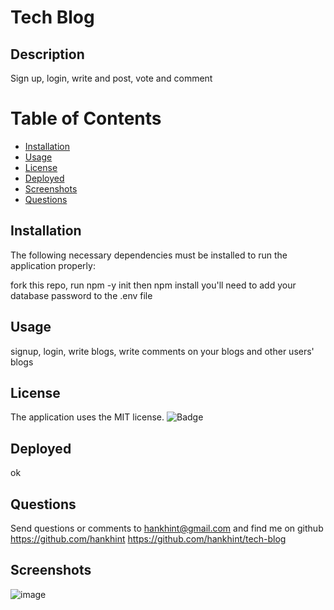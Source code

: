 
# Tech Blog

## Description
Sign up, login, write and post, vote and comment

# Table of Contents 
* [Installation](#installation)
* [Usage](#usage)
* [License](#license)
* [Deployed](#deployed)
* [Screenshots](#screenshots)
* [Questions](#questions)

## Installation
The following necessary dependencies must be installed to run the application properly:

fork this repo, run npm -y init then npm install 
you'll need to add your database password to the .env file

## Usage
signup, login, write blogs, write comments on your blogs and other users' blogs

## License
The application uses the MIT license.
![Badge](https://img.shields.io/badge/License-MIT-blue.svg)
  
## Deployed
ok

## Questions
Send questions or comments to hankhint@gmail.com and find me on github https://github.com/hankhint
https://github.com/hankhint/tech-blog

## Screenshots
![image](https://user-images.githubusercontent.com/50533231/156908150-5b60fe2f-c863-4030-8744-90042c85b22a.png)